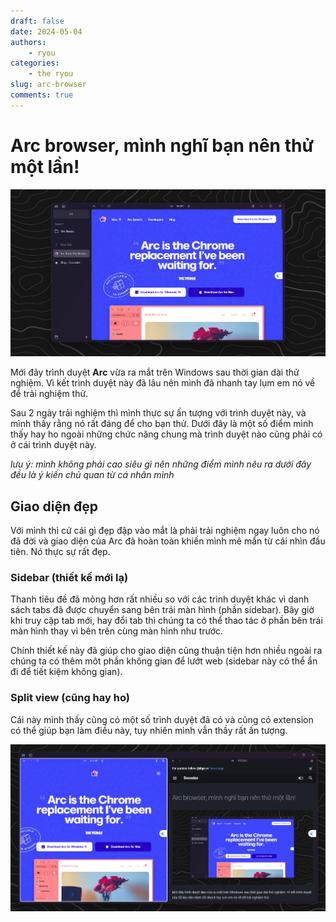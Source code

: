 ```yaml
---
draft: false 
date: 2024-05-04 
authors:
    - ryou
categories: 
    - the ryou
slug: arc-browser
comments: true
---
```


# Arc browser, mình nghĩ bạn nên thử một lần!

![arc-browser](../resources/img/arc-browser-1.png)

<!-- more -->

Mới đây trình duyệt **Arc** vừa ra mắt trên Windows sau thời gian dài thử nghiệm. Vì kết trình duyệt này đã lâu nên mình đã nhanh tay lụm em nó về để trải nghiệm thử.

Sau 2 ngày trải nghiệm thì mình thực sự ấn tượng với trình duyệt này, và mình thấy rằng nó rất đáng để cho bạn thử. Dưới đây là một số điểm mình thấy hay ho ngoài những chức năng chung mà trình duyệt nào cũng phải có ở cái trình duyệt này.

*lưu ý: mình không phải cao siêu gì nên những điểm mình nêu ra dưới đây đều là ý kiến chủ quan từ cá nhân mình*

## Giao diện đẹp

Với mình thì cứ cái gì đẹp đập vào mắt là phải trải nghiệm ngay luôn cho nó đã đời và giao diện của Arc đã hoàn toàn khiến mình mê mẩn từ cái nhìn đầu tiên. Nó thực sự rất đẹp.

### Sidebar (thiết kế mới lạ)

Thanh tiêu đề đã mỏng hơn rất nhiều so với các trình duyệt khác vì danh sách tabs đã được chuyển sang bên trái màn hình (phần sidebar). Bây giờ khi truy cập tab mới, hay đổi tab thì chúng ta có thể thao tác ở phần bên trái màn hình thay vì bên trên cùng màn hình như trước.

Chính thiết kế này đã giúp cho giao diện cũng thuận tiện hơn nhiều ngoài ra chúng ta có thêm môt phần không gian để lướt web (sidebar này có thể ẩn đi để tiết kiệm không gian).

### Split view (cũng hay ho)

Cái này mình thấy cũng có một số trình duyệt đã có và cũng có extension có thể giúp bạn làm điều này, tuy nhiên mình vẫn thầy rất ấn tượng.

![arc-browser-split-view](../resources/img/arc-browser-split-view.png)
